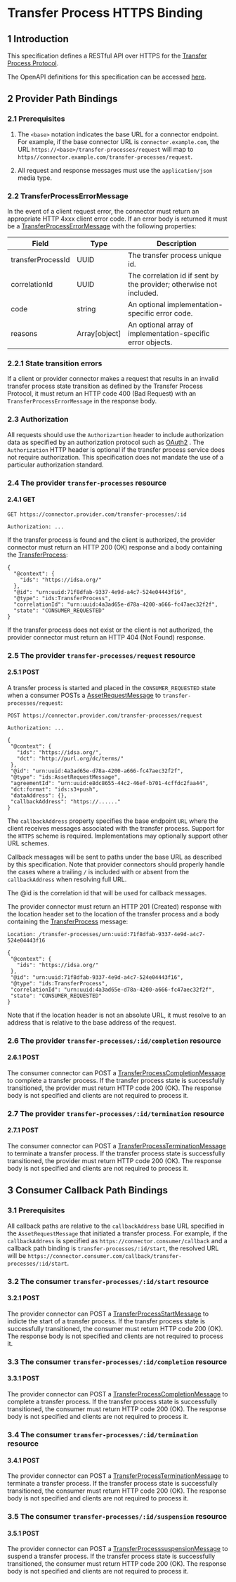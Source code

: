 # Transfer Process HTTPS Binding

## 1 Introduction

This specification defines a RESTful API over HTTPS for the [Transfer Process Protocol](./transfer.process.protocol.md).

The OpenAPI definitions for this specification can be accessed [here](TBD).

## 2 Provider Path Bindings

### 2.1 Prerequisites

1. The `<base>` notation indicates the base URL for a connector endpoint. For example, if the base connector URL is `connector.example.com`, the
   URL `https://<base>/transfer-processes/request` will map to `https//connector.example.com/transfer-processes/request`.

2. All request and response messages must use the `application/json` media type.

### 2.2 TransferProcessErrorMessage

In the event of a client request error, the connector must return an appropriate HTTP 4xxx client error code. If an error body is returned it must be
a [TransferProcessErrorMessage](./message/transfer.process.error.message.json) with the following properties:

| Field             | Type          | Description                                                         |
|-------------------|---------------|---------------------------------------------------------------------|
| transferProcessId | UUID          | The transfer process unique id.                                     |
| correlationId     | UUID          | The correlation id if sent by the provider; otherwise not included. |
| code              | string        | An optional implementation-specific error code.                     |
| reasons           | Array[object] | An optional array of implementation-specific error objects.         |

### 2.2.1 State transition errors

If a client or provider connector makes a request that results in an invalid transfer process state transition as defined by the Transfer Process Protocol, it must return
an HTTP code 400 (Bad Request) with an `TransferProcessErrorMessage` in the response body.

### 2.3 Authorization

All requests should use the `Authorizartion` header to include authorization data as specified by an authorization protocol such as [OAuth2](https://www.rfc-editor.org/rfc/rfc6749)
. The `Authorization` HTTP header is optional if the transfer process service does not require authorization. This specification does not mandate the use of a particular
authorization standard.

### 2.4 The provider `transfer-processes` resource

#### 2.4.1 GET

```
GET https://connector.provider.com/transfer-processes/:id

Authorization: ...

```

If the transfer process is found and the client is authorized, the provider connector must return an HTTP 200 (OK) response and a body containing
the [TransferProcess](./message/transfer.process.json):

```
{
  "@context": {
    "ids": "https://idsa.org/"
  },
  "@id": "urn:uuid:71f8dfab-9337-4e9d-a4c7-524e04443f16",
  "@type": "ids:TransferProcess",
  "correlationId": "urn:uuid:4a3ad65e-d78a-4200-a666-fc47aec32f2f",
  "state": "CONSUMER_REQUESTED"
} 
```

If the transfer process does not exist or the client is not authorized, the provider connector must return an HTTP 404 (Not Found) response.

### 2.5 The provider `transfer-processes/request` resource

#### 2.5.1 POST

A transfer process is started and placed in the `CONSUMER_REQUESTED` state when a consumer POSTs a [AssetRequestMessage](./transfer.process.protocol.md#assetrequestmessage)
to `transfer-processes/request`:

 ```
 POST https://connector.provider.com/transfer-processes/request
 
 Authorization: ...
 
{
  "@context": {
    "ids": "https://idsa.org/",
    "dct": "http://purl.org/dc/terms/"
  },
  "@id": "urn:uuid:4a3ad65e-d78a-4200-a666-fc47aec32f2f",
  "@type": "ids:AssetRequestMessage",
  "agreementId": "urn:uuid:e8dc8655-44c2-46ef-b701-4cffdc2faa44",
  "dct:format": "ids:s3+push",
  "dataAddress": {},
  "callbackAddress": "https://......"
}
 ```

The `callbackAddress` property specifies the base endpoint `URL` where the client receives messages associated with the transfer process. Support for the `HTTPS` scheme is
required. Implementations may optionally support other URL schemes.

Callback messages will be sent to paths under the base URL as described by this specification. Note that provider connectors should properly handle the cases where a trailing `/`
is included with or absent from the `callbackAddress` when resolving full URL.

The @id is the correlation id that will be used for callback messages.

The provider connector must return an HTTP 201 (Created) response with the location header set to the location of the transfer process and a body containing
the [TransferProcess](./message/transfer.process.json) message:

 ```
 Location: /transfer-processes/urn:uuid:71f8dfab-9337-4e9d-a4c7-524e04443f16
 
{
  "@context": {
    "ids": "https://idsa.org/"
  },
  "@id": "urn:uuid:71f8dfab-9337-4e9d-a4c7-524e04443f16",
  "@type": "ids:TransferProcess",
  "correlationId": "urn:uuid:4a3ad65e-d78a-4200-a666-fc47aec32f2f",
  "state": "CONSUMER_REQUESTED"
}

 ```

Note that if the location header is not an absolute URL, it must resolve to an address that is relative to the base address of the request.

### 2.6 The provider `transfer-processes/:id/completion` resource

#### 2.6.1 POST

The consumer connector can POST a [TransferProcessCompletionMessage](./message/transfer.process.completion.message.json) to complete a transfer process. If the transfer
process state is successfully transitioned, the provider must return HTTP code 200 (OK). The response body is not specified and clients are not required to process it.

### 2.7 The provider `transfer-processes/:id/termination` resource

#### 2.7.1 POST

The consumer connector can POST a [TransferProcessTerminationMessage](./message/transfer.process.termination.message.json) to terminate a transfer process. If the transfer
process state is successfully transitioned, the provider must return HTTP code 200 (OK). The response body is not specified and clients are not required to process it.

## 3 Consumer Callback Path Bindings

### 3.1 Prerequisites

All callback paths are relative to the `callbackAddress` base URL specified in the `AssetRequestMessage` that initiated a transfer process. For example, if
the `callbackAddress` is specified as `https://connector.consumer/callback` and a callback path binding is `transfer-processes/:id/start`, the resolved URL will
be `https://connector.consumer.com/callback/transfer-processes/:id/start`.

### 3.2 The consumer `transfer-processes/:id/start` resource

#### 3.2.1 POST

The provider connector can POST a [TransferProcessStartMessage](./message/transfer.process.completion.message.json) to indicte the start of a transfer process. If the transfer
process state is successfully transitioned, the consumer must return HTTP code 200 (OK). The response body is not specified and clients are not required to process it.

### 3.3 The consumer `transfer-processes/:id/completion` resource

#### 3.3.1 POST

The provider connector can POST a [TransferProcessCompletionMessage](./message/transfer.process.completion.message.json) to complete a transfer process. If the transfer
process state is successfully transitioned, the consumer must return HTTP code 200 (OK). The response body is not specified and clients are not required to process it.

### 3.4 The consumer `transfer-processes/:id/termination` resource

#### 3.4.1 POST

The provider connector can POST a [TransferProcessTerminationMessage](./message/transfer.process.termination.message.json) to terminate a transfer process. If the transfer
process state is successfully transitioned, the consumer must return HTTP code 200 (OK). The response body is not specified and clients are not required to process it.

### 3.5 The consumer `transfer-processes/:id/suspension` resource

#### 3.5.1 POST

The provider connector can POST a [TransferProcesssuspensionMessage](./message/transfer.process.termination.message.json) to suspend a transfer process. If the transfer
process state is successfully transitioned, the consumer must return HTTP code 200 (OK). The response body is not specified and clients are not required to process it. 
